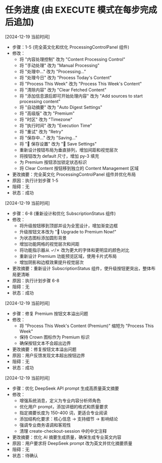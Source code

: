 # 任务进度 (由 EXECUTE 模式在每步完成后追加)

[2024-12-19 当前时间]
- 步骤：1-5 (完全英文化和优化 ProcessingControlPanel 组件)
- 修改：
  - 将 "内容处理控制" 改为 "Content Processing Control"
  - 将 "手动处理" 改为 "Manual Processing"
  - 将 "处理中..." 改为 "Processing..."
  - 将 "处理今日" 改为 "Process Today's Content"
  - 将 "Process This Week" 改为 "Process This Week's Content"
  - 将 "清除内容" 改为 "Clear Fetched Content"
  - 将 "添加信息源后即可开始处理内容" 改为 "Add sources to start processing content"
  - 将 "自动摘要" 改为 "Auto Digest Settings"
  - 将 "高级版" 改为 "Premium"
  - 将 "时区" 改为 "Timezone"
  - 将 "执行时间" 改为 "Execution Time"
  - 将 "重试" 改为 "Retry"
  - 将 "保存中..." 改为 "Saving..."
  - 将 "💾 保存设置" 改为 "💾 Save Settings"
  - 重新设计按钮布局为垂直排列，增加间距和视觉层次
  - 将按钮改为 default 尺寸，增加 py-3 填充
  - 为 Premium 按钮添加锁定状态标识
  - 将 Clear Content 按钮移到独立的 Content Management 区域
- 更改摘要：完全英文化 ProcessingControlPanel 组件并优化布局
- 原因：执行计划步骤 1-5
- 阻碍：无
- 状态：成功

[2024-12-19 当前时间]
- 步骤：6-8 (重新设计和优化 SubscriptionStatus 组件)
- 修改：
  - 将升级按钮移到顶部并设为全宽设计，增加渐变边框
  - 升级按钮文本改为 "🚀 Upgrade to Premium Now!"
  - 为状态图标添加圆形背景
  - 增加功能网格的视觉层次和间距
  - 将功能指示器从 ✓/✗ 改为更大的字体和更明显的颜色对比
  - 重新设计 Premium 功能预览区域，使用卡片式布局
  - 增加阴影和边框效果提升视觉层次
- 更改摘要：重新设计 SubscriptionStatus 组件，使升级按钮更突出，整体布局更清晰
- 原因：执行计划步骤 6-8
- 阻碍：无
- 状态：成功

[2024-12-19 当前时间]
- 步骤：修复 Premium 按钮文本溢出问题
- 修改：
  - 将 "Process This Week's Content (Premium)" 缩短为 "Process This Week"
  - 保持 Crown 图标作为 Premium 标识
  - 确保按钮文本不会超出边界
- 更改摘要：修复按钮文本溢出问题
- 原因：用户反馈发现文本超出按钮边界
- 阻碍：无
- 状态：成功

[2024-12-19 当前时间]
- 步骤：优化 DeepSeek API prompt 生成高质量英文摘要
- 修改：
  - 增强系统消息，定义为专业内容分析师角色
  - 优化用户 prompt，添加详细的格式和质量要求
  - 指定摘要长度为 150-400 词，更适合专业阅读
  - 添加结构化要求：核心信息 → 支持细节 → 影响结论
  - 强调专业商务语调和客观性
  - 清理 create-checkout-session 中的中文注释
- 更改摘要：优化 AI 摘要生成质量，确保生成专业英文内容
- 原因：用户要求将 DeepSeek prompt 改为英文并优化摘要质量
- 阻碍：无
- 状态：待确认 